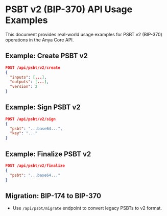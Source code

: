 # PSBT v2 (BIP-370) API Usage Examples

This document provides real-world usage examples for PSBT v2 (BIP-370) operations in the Anya Core API.

## Example: Create PSBT v2
```json
POST /api/psbt/v2/create
{
  "inputs": [...],
  "outputs": [...],
  "version": 2
}
```

## Example: Sign PSBT v2
```json
POST /api/psbt/v2/sign
{
  "psbt": "...base64...",
  "key": "..."
}
```

## Example: Finalize PSBT v2
```json
POST /api/psbt/v2/finalize
{
  "psbt": "...base64..."
}
```

## Migration: BIP-174 to BIP-370
- Use `/api/psbt/migrate` endpoint to convert legacy PSBTs to v2 format.
